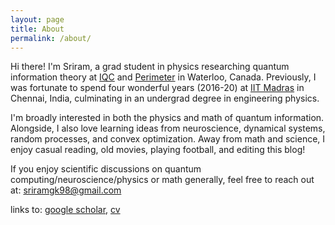 ```yaml
---
layout: page
title: About
permalink: /about/
---
```


Hi there! I'm Sriram, a grad student in physics researching quantum information theory at [IQC](https://uwaterloo.ca/institute-for-quantum-computing/) and [Perimeter](https://perimeterinstitute.ca) in Waterloo, Canada. Previously, I was fortunate to spend four wonderful years (2016-20) at [IIT Madras](https://www.iitm.ac.in/) in Chennai, India, culminating in an undergrad degree in engineering physics.

I'm broadly interested in both the physics and math of quantum information. Alongside, I also love learning ideas from neuroscience, dynamical systems, random processes, and convex optimization. Away from math and science, I enjoy casual reading, old movies, playing football, and editing this blog!

If you enjoy scientific discussions on quantum computing/neuroscience/physics or math generally, feel free to reach out at: [sriramgk98@gmail.com](mailto:sriramgk98@gmail.com)

links to: [google scholar](https://scholar.google.com/citations?user=d9-T--sAAAAJ&hl=en), [cv](https://sriramgkn.github.io/docs/CV_detailed_ram.pdf) <!--, [detailed CV](https://sriramgkn.github.io/docs/CV_detailed_ram.pdf)-->

<!-- ![Image of Sriram](https://raw.githubusercontent.com/SriramGkn/sriramgkn.github.io/master/images/Outside_Godav.jpeg)
Outside my hostel at IITM! The COVID-19 pandemic forced us out of this beautiful campus with little notice. -->

<!--[IQC Waterloo](https://uwaterloo.ca/institute-for-quantum-computing/)-->
